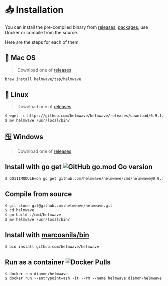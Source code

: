 # 📥 Installation

You can install the pre-compiled binary from 
[releases](https://github.com/helmwave/helmwave/releases), 
[packages](https://github.com/helmwave/helmwave/packages/),
use Docker or compile from the source.

Here are the steps for each of them:

## 🍏 Mac OS

> Download one of [releases](https://github.com/helmwave/helmwave/releases)

```sh
brew install helmwave/tap/helmwave
```

## 🐧 Linux

> Download one of [releases](https://github.com/helmwave/helmwave/releases)

```sh
$ wget -c https://github.com/helmwave/helmwave/releases/download/0.9.1/helmwave_0.9.1_linux_amd64.tar.gz -O - | tar -xz
$ mv helmwave /usr/local/bin/
```

## 🪟 Windows

> Download one of [releases](https://github.com/helmwave/helmwave/releases)


## Install with go get ![GitHub go.mod Go version](https://img.shields.io/github/go-mod/go-version/zhilyaev/helmwave)

```sh
$ GO111MODULE=on go get github.com/helmwave/helmwave/cmd/helmwave@0.9.1
```

## Compile from source

```bash
$ git clone git@github.com:helmwave/helmwave.git
$ cd helmwave
$ go build ./cmd/helmwave
$ mv helmwave /usr/local/bin/
```

## Install with [marcosnils/bin](https://github.com/marcosnils/bin)

```bash
$ bin install github.com/helmwave/helmwave
```

## Run as a container ![Docker Pulls](https://img.shields.io/docker/pulls/diamon/helmwave)

```
$ docker run diamon/helmwave
$ docker run --entrypoint=ash -it --rm --name helmwave diamon/helmwave
```
